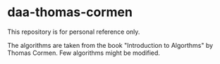# daa-thomas-cormen

This repository is for personal reference only.

The algorithms are taken from the book "Introduction to Algorthms" by Thomas Cormen. Few algorithms might be modified.
